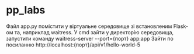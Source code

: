 # pp_labs

Файл app.py помістити у віртуальне середовище зі встановленим Flask-ом та, наприклад waitress.
У cmd зайти у директорію середовища, запустити команду waitress-server --port={порт} app:app
Зайти по посиланню http://localhost:{порт}/api/v1/hello-world-5
